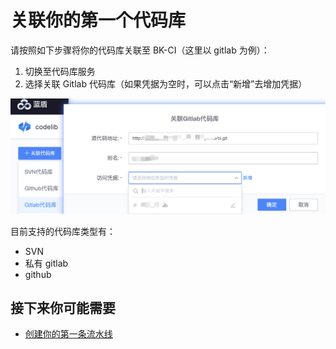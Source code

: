 # 关联你的第一个代码库

请按照如下步骤将你的代码库关联至 BK-CI（这里以 gitlab 为例）：

1. 切换至代码库服务
2. 选择关联 Gitlab 代码库（如果凭据为空时，可以点击“新增”去增加凭据）

![gitlab](../assets/quickstart_3.png)

目前支持的代码库类型有：

- SVN
- 私有 gitlab
- github

## 接下来你可能需要

- [创建你的第一条流水线](Create-your-first-pipeline.md)
